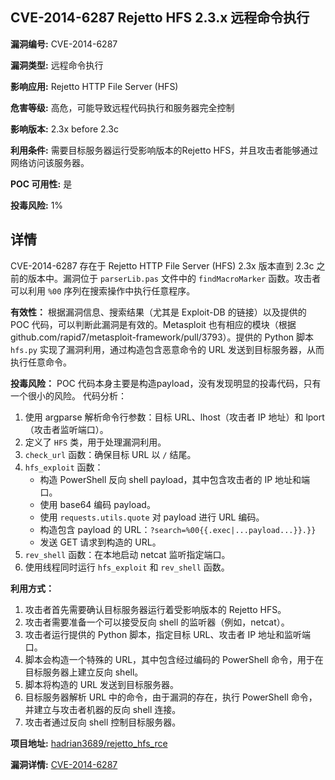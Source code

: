 ## CVE-2014-6287 Rejetto HFS 2.3.x 远程命令执行

**漏洞编号:** CVE-2014-6287

**漏洞类型:** 远程命令执行

**影响应用:** Rejetto HTTP File Server (HFS)

**危害等级:** 高危，可能导致远程代码执行和服务器完全控制

**影响版本:** 2.3x before 2.3c

**利用条件:** 需要目标服务器运行受影响版本的Rejetto HFS，并且攻击者能够通过网络访问该服务器。

**POC 可用性:** 是

**投毒风险:** 1%

## 详情

CVE-2014-6287 存在于 Rejetto HTTP File Server (HFS) 2.3x 版本直到 2.3c 之前的版本中。漏洞位于 `parserLib.pas` 文件中的 `findMacroMarker` 函数。攻击者可以利用 `%00` 序列在搜索操作中执行任意程序。

**有效性：**
根据漏洞信息、搜索结果（尤其是 Exploit-DB 的链接）以及提供的 POC 代码，可以判断此漏洞是有效的。Metasploit 也有相应的模块（根据 github.com/rapid7/metasploit-framework/pull/3793）。提供的 Python 脚本 `hfs.py` 实现了漏洞利用，通过构造包含恶意命令的 URL 发送到目标服务器，从而执行任意命令。

**投毒风险：**
POC 代码本身主要是构造payload，没有发现明显的投毒代码，只有一个很小的风险。
代码分析：
1.  使用 argparse 解析命令行参数：目标 URL、lhost（攻击者 IP 地址）和 lport（攻击者监听端口）。
2.  定义了 `HFS` 类，用于处理漏洞利用。
3.  `check_url` 函数：确保目标 URL 以 `/` 结尾。
4.  `hfs_exploit` 函数：
    *   构造 PowerShell 反向 shell payload，其中包含攻击者的 IP 地址和端口。
    *   使用 base64 编码 payload。
    *   使用 `requests.utils.quote` 对 payload 进行 URL 编码。
    *   构造包含 payload 的 URL：`?search=%00{{.exec|...payload...}}.}}`
    *   发送 GET 请求到构造的 URL。
5.  `rev_shell` 函数：在本地启动 netcat 监听指定端口。
6.  使用线程同时运行 `hfs_exploit` 和 `rev_shell` 函数。

**利用方式：**
1.  攻击者首先需要确认目标服务器运行着受影响版本的 Rejetto HFS。
2.  攻击者需要准备一个可以接受反向 shell 的监听器（例如，netcat）。
3.  攻击者运行提供的 Python 脚本，指定目标 URL、攻击者 IP 地址和监听端口。
4.  脚本会构造一个特殊的 URL，其中包含经过编码的 PowerShell 命令，用于在目标服务器上建立反向 shell。
5.  脚本将构造的 URL 发送到目标服务器。
6.  目标服务器解析 URL 中的命令，由于漏洞的存在，执行 PowerShell 命令，并建立与攻击者机器的反向 shell 连接。
7.  攻击者通过反向 shell 控制目标服务器。

**项目地址:** [hadrian3689/rejetto_hfs_rce](https://github.com/hadrian3689/rejetto_hfs_rce)

**漏洞详情:** [CVE-2014-6287](https://nvd.nist.gov/vuln/detail/CVE-2014-6287)